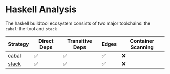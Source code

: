 # Haskell Analysis

The haskell buildtool ecosystem consists of two major toolchains: the `cabal`-the-tool and `stack`

| Strategy          | Direct Deps        | Transitive Deps    | Edges              | Container Scanning |
| ----------------- | ------------------ | ------------------ | ------------------ | ------------------ |
| [cabal](cabal.md) | :white_check_mark: | :white_check_mark: | :white_check_mark: | :x:                |
| [stack](stack.md) | :white_check_mark: | :white_check_mark: | :white_check_mark: | :x:                |
